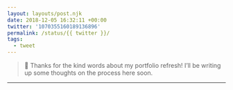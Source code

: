 ```yaml
---
layout: layouts/post.njk
date: 2018-12-05 16:32:11 +00:00
twitter: '1070355160189136896'
permalink: /status/{{ twitter }}/
tags: 
  - tweet
---
```


> 🙏 Thanks for the kind words about my portfolio refresh! I’ll be writing up some thoughts on the process here soon.

---
